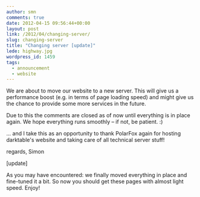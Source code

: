 ```yaml
---
author: smn
comments: true
date: 2012-04-15 09:56:44+00:00
layout: post
link: /2012/04/changing-server/
slug: changing-server
title: "Changing server [update]"
lede: highway.jpg
wordpress_id: 1459
tags:
  - announcement
  - website
---
```

We are about to move our website to a new server. This will give us a performance boost (e.g. in terms of page loading speed) and might give us the chance to provide some more services in the future.

Due to this the comments are closed as of now until everything is in place again. We hope everything runs smoothly&nbsp;– if not, be patient. :)

...&nbsp;and I take this as an opportunity to thank PolarFox again for hosting darktable's website and taking care of all technical server stuff!


regards,
Simon

[update]

As you may have encountered: we finally moved everything in place and fine-tuned it a bit. So now you should get these pages with almost light speed. Enjoy!
